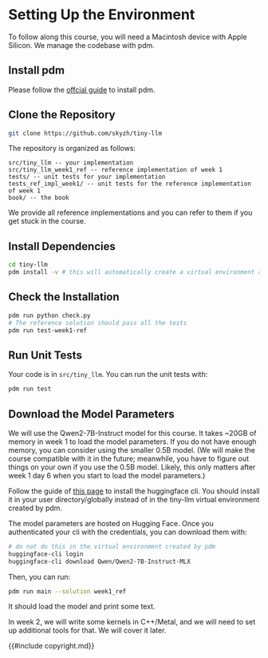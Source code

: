 # Setting Up the Environment

To follow along this course, you will need a Macintosh device with Apple Silicon. We manage the codebase with pdm.

## Install pdm

Please follow the [offcial guide](https://pdm-project.org/en/latest/) to install pdm.

## Clone the Repository

```bash
git clone https://github.com/skyzh/tiny-llm
```

The repository is organized as follows:

```
src/tiny_llm -- your implementation
src/tiny_llm_week1_ref -- reference implementation of week 1
tests/ -- unit tests for your implementation
tests_ref_impl_week1/ -- unit tests for the reference implementation of week 1
book/ -- the book
```

We provide all reference implementations and you can refer to them if you get stuck in the course.

## Install Dependencies

```bash
cd tiny-llm
pdm install -v # this will automatically create a virtual environment and install all dependencies
```

## Check the Installation

```bash
pdm run python check.py
# The reference solution should pass all the tests
pdm run test-week1-ref
```

## Run Unit Tests

Your code is in `src/tiny_llm`. You can run the unit tests with:

```bash
pdm run test
```

## Download the Model Parameters

We will use the Qwen2-7B-Instruct model for this course. It takes ~20GB of memory in week 1 to load the model parameters.
If you do not have enough memory, you can consider using the smaller 0.5B model. (We will make the course compatible with
it in the future; meanwhile, you have to figure out things on your own if you use the 0.5B model. Likely, this only matters
after week 1 day 6 when you start to load the model parameters.)

Follow the guide of [this page](https://huggingface.co/docs/huggingface_hub/main/en/guides/cli) to install the huggingface
cli. You should install it in your user directory/globally instead of in the tiny-llm virtual environment created by
pdm.

The model parameters are hosted on Hugging Face. Once you authenticated your cli with the credentials, you can download
them with:

```bash
# do not do this in the virtual environment created by pdm
huggingface-cli login
huggingface-cli download Qwen/Qwen2-7B-Instruct-MLX
```

Then, you can run:

```bash
pdm run main --solution week1_ref
```

It should load the model and print some text.

In week 2, we will write some kernels in C++/Metal, and we will need to set up additional tools for that. We will cover it later.

{{#include copyright.md}}
